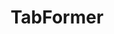 ---
layout: page
title: TabFormer
description: Tabular Transformers for Modeling Multivariate Time Series
img: assets/img/projects/tabbert.png
importance: 3
related_publications: true
redirect: https://github.com/IBM/TabFormer
github: https://github.com/IBM/TabFormer
---